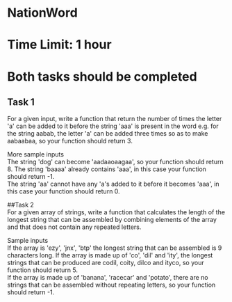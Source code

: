 # NationWord
# Time Limit: 1 hour
# Both tasks should be completed

## Task 1
For a given input, write a function that return the number of times the letter 'a' can be added to it before the string 'aaa' is present in the word e.g. for the string aabab, the letter 'a' can be added three times so as to make aabaabaa, so your function should return 3.

More sample inputs  
The string 'dog' can become 'aadaaoaagaa', so your function should return 8.
The string 'baaaa' already contains 'aaa', in this case your function should return -1.  
The string 'aa' cannot have any 'a's added to it before it becomes 'aaa', in this case your function should return 0.

##Task 2  
For a given array of strings, write a function that calculates the length of the longest string that can be assembled by combining elements of the array and that does not contain any repeated letters.

Sample inputs  
If the array is 'ezy', 'jnx', 'btp' the longest string that can be assembled is 9 characters long.
If the array is made up of 'co', 'dil' and 'ity', the longest strings that can be produced are codil, coity, dilco and ityco, so your function should return 5.  
If the array is made up of 'banana', 'racecar' and 'potato', there are no strings that can be assembled without repeating letters, so your function should return -1.
 